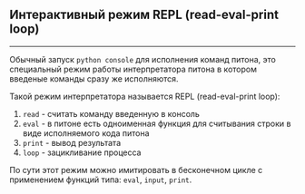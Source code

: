 Интерактивный режим REPL (read-eval-print loop)
---
---
Обычный запуск `python console` для исполнения команд питона, это специальный 
режим работы интерпретатора питона в котором введеные команды сразу же 
исполняются.

Такой режим интерпретатора называется REPL (read-eval-print loop):

1) `read` - считать команду введенную в консоль
2) `eval` - в питоне есть одноименная функция для считывания строки в виде 
   исполняемого кода питона
3) `print` - вывод результата
4) `loop` - зацикливание процесса

По сути этот режим можно имитировать в бесконечном цикле с применением функций 
типа: `eval`, `input`, `print`.